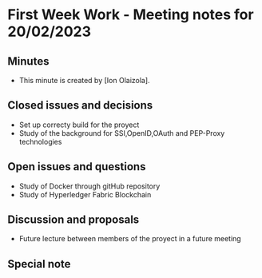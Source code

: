 # First Week Work - Meeting notes for 20/02/2023

## Minutes

- This minute is created by [Ion Olaizola].

## Closed issues and decisions

- Set up correcty build for the proyect
- Study of the background for SSI,OpenID,OAuth and PEP-Proxy technologies

## Open issues and questions

- Study of Docker through gitHub repository
- Study of Hyperledger Fabric Blockchain

## Discussion and proposals

- Future lecture between members of the proyect in a future meeting

## Special note